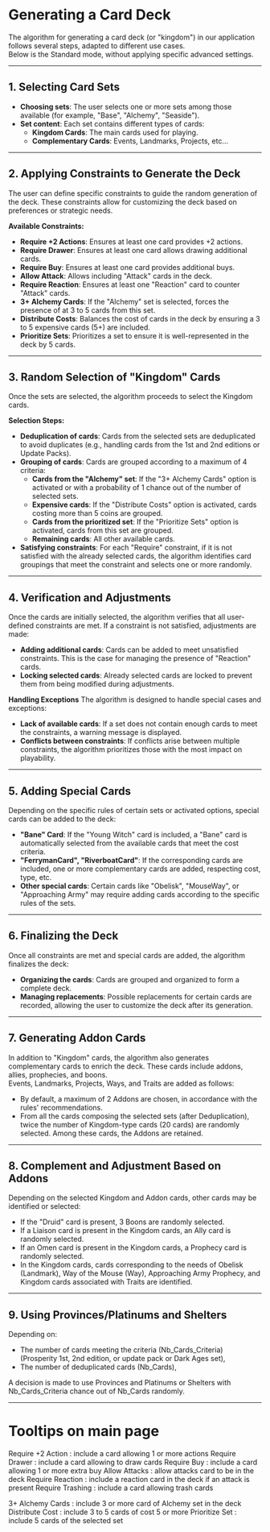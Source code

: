 # Generating a Card Deck

The algorithm for generating a card deck (or "kingdom") in our application follows several steps, adapted to different use cases.   
Below is the Standard mode, without applying specific advanced settings.

---
## 1. Selecting Card Sets

- **Choosing sets**: The user selects one or more sets among those available (for example, "Base", "Alchemy", "Seaside").
- **Set content**: Each set contains different types of cards:
  - **Kingdom Cards**: The main cards used for playing.
  - **Complementary Cards**: Events, Landmarks, Projects, etc...

---
## 2. Applying Constraints to Generate the Deck

The user can define specific constraints to guide the random generation of the deck. These constraints allow for customizing the deck based on preferences or strategic needs.

**Available Constraints:**

- **Require +2 Actions**: Ensures at least one card provides +2 actions.
- **Require Drawer**: Ensures at least one card allows drawing additional cards.
- **Require Buy**: Ensures at least one card provides additional buys.
- **Allow Attack**: Allows including "Attack" cards in the deck.
- **Require Reaction**: Ensures at least one "Reaction" card to counter "Attack" cards.
- **3+ Alchemy Cards**: If the "Alchemy" set is selected, forces the presence of at 3 to 5 cards from this set.
- **Distribute Costs**: Balances the cost of cards in the deck by ensuring a 3 to 5 expensive cards (5+) are included.
- **Prioritize Sets**: Prioritizes a set to ensure it is well-represented in the deck by 5 cards.

---
## 3. Random Selection of "Kingdom" Cards

Once the sets are selected, the algorithm proceeds to select the Kingdom cards.

**Selection Steps:**

- **Deduplication of cards**: Cards from the selected sets are deduplicated to avoid duplicates (e.g., handling cards from the 1st and 2nd editions or Update Packs).
- **Grouping of cards**: Cards are grouped according to a maximum of 4 criteria:
   - **Cards from the "Alchemy" set**: If the "3+ Alchemy Cards" option is activated or with a probability of 1 chance out of the number of selected sets.
   - **Expensive cards**: If the "Distribute Costs" option is activated, cards costing more than 5 coins are grouped.
   - **Cards from the prioritized set**: If the "Prioritize Sets" option is activated, cards from this set are grouped.
   - **Remaining cards**: All other available cards.
- **Satisfying constraints**: For each "Require" constraint, if it is not satisfied with the already selected cards, the algorithm identifies card groupings that meet the constraint and selects one or more randomly.

---
## 4. Verification and Adjustments

Once the cards are initially selected, the algorithm verifies that all user-defined constraints are met. If a constraint is not satisfied, adjustments are made:

- **Adding additional cards**: Cards can be added to meet unsatisfied constraints. This is the case for managing the presence of "Reaction" cards.
- **Locking selected cards**: Already selected cards are locked to prevent them from being modified during adjustments.

**Handling Exceptions**
The algorithm is designed to handle special cases and exceptions:
- **Lack of available cards**: If a set does not contain enough cards to meet the constraints, a warning message is displayed.
- **Conflicts between constraints**: If conflicts arise between multiple constraints, the algorithm prioritizes those with the most impact on playability.

---
## 5. Adding Special Cards

Depending on the specific rules of certain sets or activated options, special cards can be added to the deck:

- **"Bane" Card**: If the "Young Witch" card is included, a "Bane" card is automatically selected from the available cards that meet the cost criteria.
- **"FerrymanCard", "RiverboatCard"**: If the corresponding cards are included, one or more complementary cards are added, respecting cost, type, etc.
- **Other special cards**: Certain cards like "Obelisk", "MouseWay", or "Approaching Army" may require adding cards according to the specific rules of the sets.

---
## 6. Finalizing the Deck

Once all constraints are met and special cards are added, the algorithm finalizes the deck:
- **Organizing the cards**: Cards are grouped and organized to form a complete deck.
- **Managing replacements**: Possible replacements for certain cards are recorded, allowing the user to customize the deck after its generation.

---
## 7. Generating Addon Cards

In addition to "Kingdom" cards, the algorithm also generates complementary cards to enrich the deck. These cards include addons, allies, prophecies, and boons.  
Events, Landmarks, Projects, Ways, and Traits are added as follows:
- By default, a maximum of 2 Addons are chosen, in accordance with the rules' recommendations.
- From all the cards composing the selected sets (after Deduplication), twice the number of Kingdom-type cards (20 cards) are randomly selected. Among these cards, the Addons are retained.

---
## 8. Complement and Adjustment Based on Addons
Depending on the selected Kingdom and Addon cards, other cards may be identified or selected:
- If the "Druid" card is present, 3 Boons are randomly selected.
- If a Liaison card is present in the Kingdom cards, an Ally card is randomly selected.
- If an Omen card is present in the Kingdom cards, a Prophecy card is randomly selected.
- In the Kingdom cards, cards corresponding to the needs of Obelisk (Landmark), Way of the Mouse (Way), Approaching Army Prophecy, and Kingdom cards associated with Traits are identified.

---
## 9. Using Provinces/Platinums and Shelters
Depending on:
- The number of cards meeting the criteria (Nb_Cards_Criteria) (Prosperity 1st, 2nd edition, or update pack or Dark Ages set),
- The number of deduplicated cards (Nb_Cards),

A decision is made to use Provinces and Platinums or Shelters with Nb_Cards_Criteria chance out of Nb_Cards randomly.


---
# Tooltips on main page
Require +2 Action : include a card allowing 1 or more actions
Require Drawer : include a card allowing to draw cards
Require Buy : include a card allowing 1 or more extra buy
Allow Attacks : allow attacks card to be in the deck
Require Reaction : include a reaction card in the deck if an attack is present
Require Trashing : include a card allowing trash cards

3+ Alchemy Cards : include 3 or more card of Alchemy set in the deck
Distribute Cost : include 3 to 5 cards of cost 5 or more
Prioritize Set : include 5 cards of the selected set